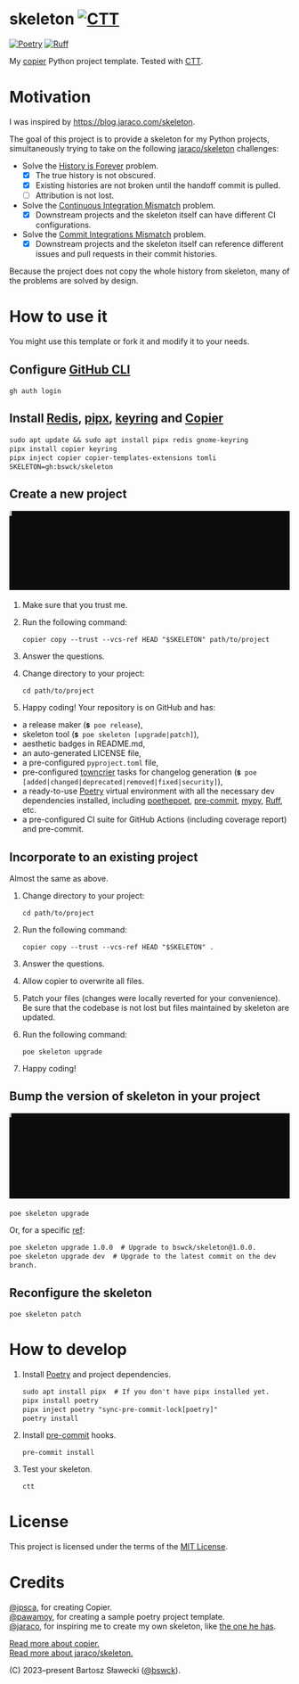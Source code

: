 # skeleton [![CTT](https://github.com/bswck/skeleton/actions/workflows/ctt.yml/badge.svg?branch=main)](https://github.com/bswck/skeleton/actions/workflows/ctt.yml)
[![Poetry](https://img.shields.io/endpoint?url=https://python-poetry.org/badge/v0.json)](https://python-poetry.org/)
[![Ruff](https://img.shields.io/endpoint?url=https://raw.githubusercontent.com/astral-sh/ruff/main/assets/badge/v2.json)](https://github.com/astral-sh/ruff)

My [copier](https://github.com/copier-org/copier) Python project template. Tested with [CTT](https://github.com/KyleKing/copier-template-tester).

# Motivation
I was inspired by https://blog.jaraco.com/skeleton.

The goal of this project is to provide a skeleton for my Python projects,
simultaneously trying to take on the following [jaraco/skeleton](https://github.com/jaraco/skeleton) challenges:
- Solve the [History is Forever](https://blog.jaraco.com/skeleton/#history-is-forever) problem.
  - [x] The true history is not obscured.
  - [x] Existing histories are not broken until the handoff commit is pulled.
  - [ ] Attribution is not lost.
- Solve the [Continuous Integration Mismatch](https://blog.jaraco.com/skeleton/#continuous-integration-mismatch) problem.
  - [x] Downstream projects and the skeleton itself can have different CI configurations.
- Solve the [Commit Integrations Mismatch](https://blog.jaraco.com/skeleton/#commit-integrations-mismatch) problem.
  - [x] Downstream projects and the skeleton itself can reference different issues and pull requests in their commit histories.

Because the project does not copy the whole history from skeleton, many of the problems are solved by design.

# How to use it
You might use this template or fork it and modify it to your needs.

## Configure [GitHub CLI](https://cli.github.com/)

```shell
gh auth login
```

## Install [Redis](https://github.com/redis/redis#readme), [pipx](https://github.com/pypa/pipx#readme), [keyring](https://github.com/jaraco/keyring#readme) and [Copier](https://github.com/copier-org/copier#readme)

```shell
sudo apt update && sudo apt install pipx redis gnome-keyring
pipx install copier keyring
pipx inject copier copier-templates-extensions tomli
SKELETON=gh:bswck/skeleton
```

## Create a new project
![Copy demo](./assets/copy_demo.svg)

1.  Make sure that you trust me.
2.  Run the following command:

    ```shell
    copier copy --trust --vcs-ref HEAD "$SKELETON" path/to/project
    ```

3.  Answer the questions.
4.  Change directory to your project:

    ```shell
    cd path/to/project
    ```

5. Happy coding!
Your repository is on GitHub and has:
- a release maker (`💲 poe release`),
- skeleton tool (`💲 poe skeleton [upgrade|patch]`),
- aesthetic badges in README.md,
- an auto-generated LICENSE file,
- a pre-configured `pyproject.toml` file,
- pre-configured [towncrier](https://github.com/twisted/towncrier#readme) tasks for changelog generation (`💲 poe [added|changed|deprecated|removed|fixed|security]`),
- a ready-to-use [Poetry](https://python-poetry.org/) virtual environment with all the necessary dev dependencies installed, including [poethepoet](https://github.com/nat-n/poethepoet#readme), [pre-commit](https://pre-commit.com/),
[mypy](https://github.com/python/mypy#readme), [Ruff](https://github.com/astral-sh/ruff#readme), etc.
- a pre-configured CI suite for GitHub Actions (including coverage report) and pre-commit.

## Incorporate to an existing project
Almost the same as above.

1.  Change directory to your project:

    ```shell
    cd path/to/project
    ```

1.  Run the following command:

    ```shell
    copier copy --trust --vcs-ref HEAD "$SKELETON" .
    ```

1.  Answer the questions.
1.  Allow copier to overwrite all files.
1.  Patch your files (changes were locally reverted for your convenience).
    Be sure that the codebase is not lost but files maintained by skeleton are updated.
1.  Run the following command:

    ```shell
    poe skeleton upgrade
    ```

1.  Happy coding!


## Bump the version of skeleton in your project
![Upgrade demo](./assets/upgrade_demo.svg)

```shell
poe skeleton upgrade
```

Or, for a specific [ref](https://www.atlassian.com/git/tutorials/refs-and-the-reflog):

```shell
poe skeleton upgrade 1.0.0  # Upgrade to bswck/skeleton@1.0.0.
poe skeleton upgrade dev  # Upgrade to the latest commit on the dev branch.
```

## Reconfigure the skeleton
```shell
poe skeleton patch
```

# How to develop

1.  Install [Poetry](https://python-poetry.org/) and project dependencies.

    ```shell
    sudo apt install pipx  # If you don't have pipx installed yet.
    pipx install poetry
    pipx inject poetry "sync-pre-commit-lock[poetry]"
    poetry install
    ```
1.  Install [pre-commit](https://pre-commit.com/) hooks.

    ```shell
    pre-commit install
    ```

1.  Test your skeleton.

    ```shell
    ctt
    ```

# License
This project is licensed under the terms of the [MIT License](/LICENSE).

# Credits
[@jpsca](https://github.com/jpsca), for creating Copier.</br>
[@pawamoy](https://github.com/pawamoy), for creating a sample poetry project template.<br/>
[@jaraco](https://github.com/jaraco), for inspiring me to create my own skeleton, like [the one he has](https://github.com/jaraco/skeleton).

[Read more about copier.](https://copier.readthedocs.io/en/stable/)<br/>
[Read more about jaraco/skeleton.](https://blog.jaraco.com/skeleton)

(C) 2023–present Bartosz Sławecki ([@bswck](https://github.com/bswck)).
